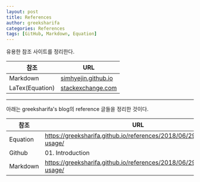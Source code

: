 ```yaml
---
layout: post
title: References
author: greeksharifa
categories: References
tags: [GitHub, Markdown, Equation]
---
```


유용한 참조 사이트를 정리한다.

참조            | URL
---------       | ---------
Markdown        | [simhyejin.github.io](https://simhyejin.github.io/2016/06/30/Markdown-syntax/)
LaTex(Equation) | [stackexchange.com](https://math.meta.stackexchange.com/questions/5020/mathjax-basic-tutorial-and-quick-reference)

---

아래는 greeksharifa's blog의 reference 글들을 정리한 것이다.

참조            | URL
---------       | ---------
Equation        | <https://greeksharifa.github.io/references/2018/06/29/equation-usage/>
Github          | 01. Introduction |
Markdown        | https://greeksharifa.github.io/references/2018/06/29/markdown-usage/

